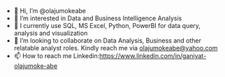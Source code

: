 - 👋 Hi, I’m @olajumokeabe
- 👀 I’m interested in Data and Business Intelligence Analysis
- 🌱 I currently use SQL, MS Excel, Python, PowerBI for data query, analysis and visualization
- 💞️ I’m looking to collaborate on Data Analysis, Business and other relatable analyst roles. Kindly reach me via olajumokeabe@yahoo.com
- 📫 How to reach me Linkedin:https://www.linkedin.com/in/ganiyat-olajumoke-abe

<!---
olajumokeabe/olajumokeabe is a ✨ special ✨ repository because its `README.md` (this file) appears on your GitHub profile.
You can click the Preview link to take a look at your changes.
--->
